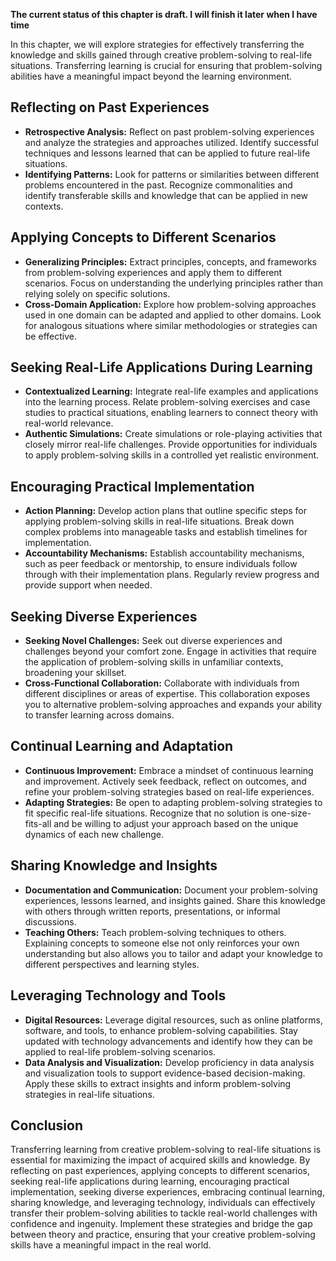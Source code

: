 **The current status of this chapter is draft. I will finish it later when I have time**

In this chapter, we will explore strategies for effectively transferring the knowledge and skills gained through creative problem-solving to real-life situations. Transferring learning is crucial for ensuring that problem-solving abilities have a meaningful impact beyond the learning environment.

Reflecting on Past Experiences
------------------------------

* **Retrospective Analysis:** Reflect on past problem-solving experiences and analyze the strategies and approaches utilized. Identify successful techniques and lessons learned that can be applied to future real-life situations.
* **Identifying Patterns:** Look for patterns or similarities between different problems encountered in the past. Recognize commonalities and identify transferable skills and knowledge that can be applied in new contexts.

Applying Concepts to Different Scenarios
----------------------------------------

* **Generalizing Principles:** Extract principles, concepts, and frameworks from problem-solving experiences and apply them to different scenarios. Focus on understanding the underlying principles rather than relying solely on specific solutions.
* **Cross-Domain Application:** Explore how problem-solving approaches used in one domain can be adapted and applied to other domains. Look for analogous situations where similar methodologies or strategies can be effective.

Seeking Real-Life Applications During Learning
----------------------------------------------

* **Contextualized Learning:** Integrate real-life examples and applications into the learning process. Relate problem-solving exercises and case studies to practical situations, enabling learners to connect theory with real-world relevance.
* **Authentic Simulations:** Create simulations or role-playing activities that closely mirror real-life challenges. Provide opportunities for individuals to apply problem-solving skills in a controlled yet realistic environment.

Encouraging Practical Implementation
------------------------------------

* **Action Planning:** Develop action plans that outline specific steps for applying problem-solving skills in real-life situations. Break down complex problems into manageable tasks and establish timelines for implementation.
* **Accountability Mechanisms:** Establish accountability mechanisms, such as peer feedback or mentorship, to ensure individuals follow through with their implementation plans. Regularly review progress and provide support when needed.

Seeking Diverse Experiences
---------------------------

* **Seeking Novel Challenges:** Seek out diverse experiences and challenges beyond your comfort zone. Engage in activities that require the application of problem-solving skills in unfamiliar contexts, broadening your skillset.
* **Cross-Functional Collaboration:** Collaborate with individuals from different disciplines or areas of expertise. This collaboration exposes you to alternative problem-solving approaches and expands your ability to transfer learning across domains.

Continual Learning and Adaptation
---------------------------------

* **Continuous Improvement:** Embrace a mindset of continuous learning and improvement. Actively seek feedback, reflect on outcomes, and refine your problem-solving strategies based on real-life experiences.
* **Adapting Strategies:** Be open to adapting problem-solving strategies to fit specific real-life situations. Recognize that no solution is one-size-fits-all and be willing to adjust your approach based on the unique dynamics of each new challenge.

Sharing Knowledge and Insights
------------------------------

* **Documentation and Communication:** Document your problem-solving experiences, lessons learned, and insights gained. Share this knowledge with others through written reports, presentations, or informal discussions.
* **Teaching Others:** Teach problem-solving techniques to others. Explaining concepts to someone else not only reinforces your own understanding but also allows you to tailor and adapt your knowledge to different perspectives and learning styles.

Leveraging Technology and Tools
-------------------------------

* **Digital Resources:** Leverage digital resources, such as online platforms, software, and tools, to enhance problem-solving capabilities. Stay updated with technology advancements and identify how they can be applied to real-life problem-solving scenarios.
* **Data Analysis and Visualization:** Develop proficiency in data analysis and visualization tools to support evidence-based decision-making. Apply these skills to extract insights and inform problem-solving strategies in real-life situations.

Conclusion
----------

Transferring learning from creative problem-solving to real-life situations is essential for maximizing the impact of acquired skills and knowledge. By reflecting on past experiences, applying concepts to different scenarios, seeking real-life applications during learning, encouraging practical implementation, seeking diverse experiences, embracing continual learning, sharing knowledge, and leveraging technology, individuals can effectively transfer their problem-solving abilities to tackle real-world challenges with confidence and ingenuity. Implement these strategies and bridge the gap between theory and practice, ensuring that your creative problem-solving skills have a meaningful impact in the real world.
